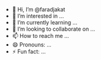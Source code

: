 - 👋 Hi, I’m @faradjakat
- 👀 I’m interested in ...
- 🌱 I’m currently learning ...
- 💞️ I’m looking to collaborate on ...
- 📫 How to reach me ...
- 😄 Pronouns: ...
- ⚡ Fun fact: ...

<!---
faradjakat/faradjakat is a ✨ special ✨ repository because its `README.md` (this file) appears on your GitHub profile.
You can click the Preview link to take a look at your changes.
--->
